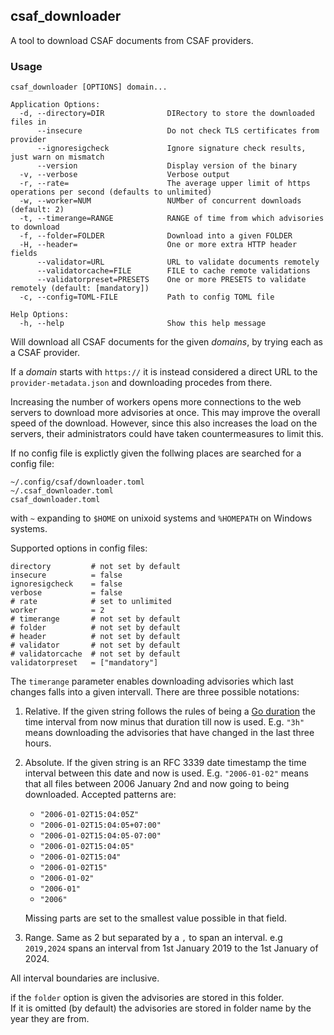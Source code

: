 ## csaf_downloader
A tool to download CSAF documents from CSAF providers.

### Usage

```
csaf_downloader [OPTIONS] domain...

Application Options:
  -d, --directory=DIR              DIRectory to store the downloaded files in
      --insecure                   Do not check TLS certificates from provider
      --ignoresigcheck             Ignore signature check results, just warn on mismatch
      --version                    Display version of the binary
  -v, --verbose                    Verbose output
  -r, --rate=                      The average upper limit of https operations per second (defaults to unlimited)
  -w, --worker=NUM                 NUMber of concurrent downloads (default: 2)
  -t, --timerange=RANGE            RANGE of time from which advisories to download
  -f, --folder=FOLDER              Download into a given FOLDER
  -H, --header=                    One or more extra HTTP header fields
      --validator=URL              URL to validate documents remotely
      --validatorcache=FILE        FILE to cache remote validations
      --validatorpreset=PRESETS    One or more PRESETS to validate remotely (default: [mandatory])
  -c, --config=TOML-FILE           Path to config TOML file

Help Options:
  -h, --help                       Show this help message
```

Will download all CSAF documents for the given _domains_, by trying each as a CSAF provider.

If a _domain_ starts with `https://` it is instead considered a direct URL to the `provider-metadata.json` and downloading procedes from there.

Increasing the number of workers opens more connections to the web servers
to download more advisories at once. This may improve the overall speed of the download.
However, since this also increases the load on the servers, their administrators could
have taken countermeasures to limit this.

If no config file is explictly given the follwing places are searched for a config file:
```
~/.config/csaf/downloader.toml
~/.csaf_downloader.toml
csaf_downloader.toml
```

with `~` expanding to `$HOME` on unixoid systems and `%HOMEPATH` on Windows systems.

Supported options in config files:
```
directory         # not set by default
insecure          = false
ignoresigcheck    = false
verbose           = false
# rate            # set to unlimited
worker            = 2
# timerange       # not set by default
# folder          # not set by default
# header          # not set by default
# validator       # not set by default
# validatorcache  # not set by default
validatorpreset   = ["mandatory"]
```

The `timerange` parameter enables downloading advisories which last changes falls
into a given intervall. There are three possible notations:

1. Relative. If the given string follows the rules of being a [Go duration](https://pkg.go.dev/time@go1.20.6#ParseDuration)
    the time interval from now minus that duration till now is used. 
    E.g. `"3h"` means downloading the advisories that have changed in the last three hours.

2. Absolute. If the given string is an RFC 3339 date timestamp the time interval between
   this date and now is used. 
   E.g. `"2006-01-02"` means that all files between 2006 January 2nd and now going to being
   downloaded. 
   Accepted patterns are:
   - `"2006-01-02T15:04:05Z"`
   - `"2006-01-02T15:04:05+07:00"`
   - `"2006-01-02T15:04:05-07:00"`
   - `"2006-01-02T15:04:05"`
   - `"2006-01-02T15:04"`
   - `"2006-01-02T15"`
   - `"2006-01-02"`
   - `"2006-01"`
   - `"2006"`

   Missing parts are set to the smallest value possible in that field.

3. Range. Same as 2 but separated by a `,` to span an interval. e.g `2019,2024`
   spans an interval from 1st January 2019 to the 1st January of 2024.

All interval boundaries are inclusive.

if the `folder` option is given the advisories are stored in this folder.  
If it is omitted (by default) the advisories are stored in folder name by the
year they are from.
